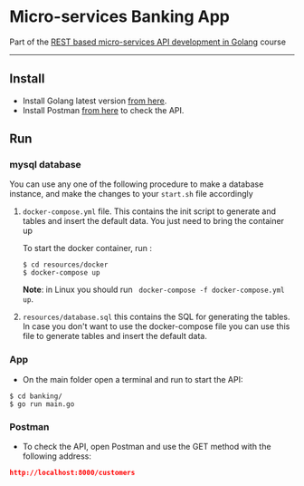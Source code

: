 # Micro-services Banking App

Part of the [REST based micro-services API development in Golang](https://www.udemy.com/course/rest-based-microservices-api-development-in-go-lang/) course

---

## Install

* Install Golang latest version [from here](https://golang.org/doc/install).
* Install Postman [from here](https://www.postman.com/downloads/) to check the API.

## Run

### mysql database

You can use any one of the following procedure to make a database instance, and make the changes to your `start.sh` file accordingly

1. `docker-compose.yml` file. This contains the init script to generate and tables and insert the default data. You just need to bring the container up

   To start the docker container, run :

   ```shell
   $ cd resources/docker
   $ docker-compose up
   ```

   **Note**: in Linux you should run ` docker-compose -f docker-compose.yml up`.

   

2. `resources/database.sql` this contains the SQL for generating the tables. In case you don't want to use the docker-compose file you can use this file to generate tables and insert the default data.

   

### App

* On the main folder open a terminal and run to start the API:

```shell
$ cd banking/
$ go run main.go
```



### Postman

* To check the API, open Postman and use the GET method with the following address:

```json
http://localhost:8000/customers
```



